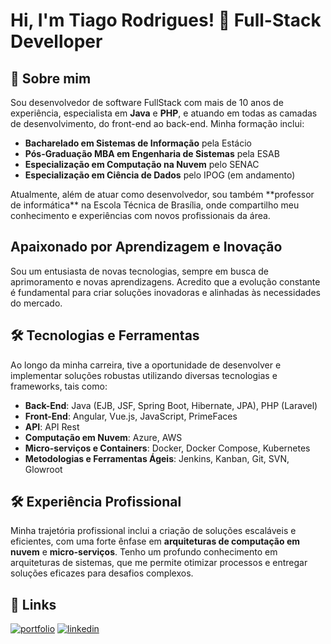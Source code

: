 # Hi, I'm Tiago Rodrigues! 👋 Full-Stack Develloper


## 🚀 Sobre mim
<p>Sou desenvolvedor de software FullStack com mais de 10 anos de experiência, especialista em <b>Java</b> e <b>PHP</b>, e atuando em todas as camadas de desenvolvimento, do front-end ao back-end. Minha formação inclui:</p>

- **Bacharelado em Sistemas de Informação** pela Estácio
- **Pós-Graduação MBA em Engenharia de Sistemas** pela ESAB
- **Especialização em Computação na Nuvem** pelo SENAC
- **Especialização em Ciência de Dados** pelo IPOG (em andamento)
  
<p>Atualmente, além de atuar como desenvolvedor, sou também **professor de informática** na Escola Técnica de Brasília, onde compartilho meu conhecimento e experiências com novos profissionais da área.</p>

## Apaixonado por Aprendizagem e Inovação

<p>Sou um entusiasta de novas tecnologias, sempre em busca de aprimoramento e novas aprendizagens. Acredito que a evolução constante é fundamental para criar soluções inovadoras e alinhadas às necessidades do mercado.</p>


## 🛠 Tecnologias e Ferramentas

Ao longo da minha carreira, tive a oportunidade de desenvolver e implementar soluções robustas utilizando diversas tecnologias e frameworks, tais como:

- **Back-End**: Java (EJB, JSF, Spring Boot, Hibernate, JPA), PHP (Laravel)
- **Front-End**: Angular, Vue.js, JavaScript, PrimeFaces
- **API**: API Rest
- **Computação em Nuvem**: Azure, AWS
- **Micro-serviços e Containers**: Docker, Docker Compose, Kubernetes
- **Metodologias e Ferramentas Ágeis**: Jenkins, Kanban, Git, SVN, Glowroot

## 🛠 Experiência Profissional

Minha trajetória profissional inclui a criação de soluções escaláveis e eficientes, com uma forte ênfase em **arquiteturas de computação em nuvem** e **micro-serviços**. Tenho um profundo conhecimento em arquiteturas de sistemas, que me permite otimizar processos e entregar soluções eficazes para desafios complexos.


## 🔗 Links
[![portfolio](https://img.shields.io/badge/my_portfolio-000?style=for-the-badge&logo=ko-fi&logoColor=white)]([https://portifolio-gilt-beta.vercel.app/index.html](https://portifolio-tiagorsouza.vercel.app/index.html))
[![linkedin](https://img.shields.io/badge/linkedin-0A66C2?style=for-the-badge&logo=linkedin&logoColor=white)](https://www.linkedin.com/in/tiago-rodrigues-de-souza-7a939344/)
